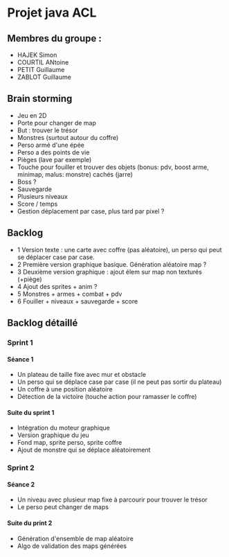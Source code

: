 # Projet java ACL

## Membres du groupe :
* HAJEK Simon
* COURTIL ANtoine
* PETIT Guillaume
* ZABLOT Guillaume

## Brain storming
* Jeu en 2D
* Porte pour changer de map
* But : trouver le trésor
* Monstres (surtout autour du coffre)
* Perso armé d'une épée
* Perso a des points de vie
* Pièges (lave par exemple)
* Touche pour fouiller et trouver des objets (bonus: pdv, boost arme, minimap, malus: monstre) cachés (jarre)
* Boss ?
* Sauvegarde
* Plusieurs niveaux
* Score / temps
* Gestion déplacement par case, plus tard par pixel ?

## Backlog
* 1 Version texte : une carte avec coffre (pas aléatoire), un perso qui peut se déplacer case par case.
* 2 Première version graphique basique. Génération aléatoire map ?
* 3 Deuxième version graphique : ajout élem sur map non texturés (+piège)
* 4 Ajout des sprites + anim ?
* 5 Monstres + armes + combat + pdv
* 6 Fouiller + niveaux + sauvegarde + score


## Backlog détaillé

### Sprint 1

#### Séance 1

* Un plateau de taille fixe avec mur et obstacle
* Un perso qui se déplace case par case (il ne peut pas sortir du plateau)
* Un coffre à une position aléatoire
* Détection de la victoire (touche action pour ramasser le coffre)

#### Suite du sprint 1

* Intégration du moteur graphique
* Version graphique du jeu
* Fond map, sprite perso, sprite coffre
* Ajout de monstre qui se déplace aléatoirement

### Sprint 2

#### Séance 2

* Un niveau avec plusieur map fixe à parcourir pour trouver le trésor
* Le perso peut changer de maps

#### Suite du print 2

* Génération d'ensemble de map aléatoire
* Algo de validation des maps générées





